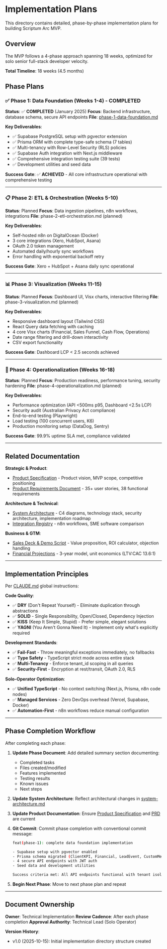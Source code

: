 # Implementation Plans

This directory contains detailed, phase-by-phase implementation plans for building Scriptum Arc MVP.

## Overview

The MVP follows a 4-phase approach spanning 18 weeks, optimized for solo senior full-stack developer velocity.

**Total Timeline**: 18 weeks (4.5 months)

## Phase Plans

### ✅ Phase 1: Data Foundation (Weeks 1-4) - COMPLETED

**Status**: ✅ **COMPLETED** (January 2025)
**Focus**: Backend infrastructure, database schema, secure API endpoints
**File**: [phase-1-data-foundation.md](./phase-1-data-foundation.md)

**Key Deliverables**:

- ✅ Supabase PostgreSQL setup with pgvector extension
- ✅ Prisma ORM with complete type-safe schema (7 tables)
- ✅ Multi-tenancy with Row-Level Security (RLS) policies
- ✅ Supabase Auth integration with Next.js middleware
- ✅ Comprehensive integration testing suite (39 tests)
- ✅ Development utilities and seed data

**Success Gate**: ✅ **ACHIEVED** - All core infrastructure operational with comprehensive testing

---

### 📋 Phase 2: ETL & Orchestration (Weeks 5-10)

**Status**: Planned
**Focus**: Data ingestion pipelines, n8n workflows, integrations
**File**: phase-2-etl-orchestration.md (planned)

**Key Deliverables**:

- Self-hosted n8n on DigitalOcean (Docker)
- 3 core integrations (Xero, HubSpot, Asana)
- OAuth 2.0 token management
- Automated daily/hourly sync workflows
- Error handling with exponential backoff retry

**Success Gate**: Xero + HubSpot + Asana daily sync operational

---

### 📊 Phase 3: Visualization (Weeks 11-15)

**Status**: Planned
**Focus**: Dashboard UI, Visx charts, interactive filtering
**File**: phase-3-visualization.md (planned)

**Key Deliverables**:

- Responsive dashboard layout (Tailwind CSS)
- React Query data fetching with caching
- 4 core Visx charts (Financial, Sales Funnel, Cash Flow, Operations)
- Date range filtering and drill-down interactivity
- CSV export functionality

**Success Gate**: Dashboard LCP < 2.5 seconds achieved

---

### 🚀 Phase 4: Operationalization (Weeks 16-18)

**Status**: Planned
**Focus**: Production readiness, performance tuning, security hardening
**File**: phase-4-operationalization.md (planned)

**Key Deliverables**:

- Performance optimization (API <500ms p95, Dashboard <2.5s LCP)
- Security audit (Australian Privacy Act compliance)
- End-to-end testing (Playwright)
- Load testing (100 concurrent users, K6)
- Production monitoring setup (DataDog, Sentry)

**Success Gate**: 99.9% uptime SLA met, compliance validated

---

## Related Documentation

**Strategic & Product**:

- [Product Specification](../specs/product-specification.md) - Product vision, MVP scope, competitive positioning
- [Product Requirements Document](../product/product-requirements-document.md) - 35+ user stories, 38 functional requirements

**Architecture & Technical**:

- [System Architecture](../architecture/system-architecture.md) - C4 diagrams, technology stack, security architecture, implementation roadmap
- [Integration Registry](../integrations/) - n8n workflows, SME software comparison

**Business & GTM**:

- [Sales Deck & Demo Script](../sales/sales-deck-demo-script.md) - Value proposition, ROI calculator, objection handling
- [Financial Projections](../financial/financial-projections-unit-economics.md) - 3-year model, unit economics (LTV:CAC 13.6:1)

---

## Implementation Principles

Per [CLAUDE.md](../../.claude/CLAUDE.md) global instructions:

**Code Quality**:

- ✅ **DRY** (Don't Repeat Yourself) - Eliminate duplication through abstractions
- ✅ **SOLID** - Single Responsibility, Open/Closed, Dependency Injection
- ✅ **KISS** (Keep It Simple, Stupid) - Prefer simple, elegant solutions
- ✅ **YAGNI** (You Aren't Gonna Need It) - Implement only what's explicitly required

**Development Standards**:

- ✅ **Fail-Fast** - Throw meaningful exceptions immediately, no fallbacks
- ✅ **Type Safety** - TypeScript strict mode across entire stack
- ✅ **Multi-Tenancy** - Enforce tenant_id scoping in all queries
- ✅ **Security-First** - Encryption at rest/transit, OAuth 2.0, RLS

**Solo-Operator Optimization**:

- ✅ **Unified TypeScript** - No context switching (Next.js, Prisma, n8n code nodes)
- ✅ **Managed Services** - Zero DevOps overhead (Vercel, Supabase, Docker)
- ✅ **Automation-First** - n8n workflows reduce manual configuration

---

## Phase Completion Workflow

After completing each phase:

1. **Update Phase Document**: Add detailed summary section documenting:
   - Completed tasks
   - Files created/modified
   - Features implemented
   - Testing results
   - Known issues
   - Next steps

2. **Update System Architecture**: Reflect architectural changes in [system-architecture.md](../architecture/system-architecture.md)

3. **Update Product Documentation**: Ensure [Product Specification](../specs/product-specification.md) and [PRD](../product/product-requirements-document.md) are current

4. **Git Commit**: Commit phase completion with conventional commit message:

   ```bash
   feat(phase-1): complete data foundation implementation

   - Supabase setup with pgvector enabled
   - Prisma schema migrated (ClientKPI, Financial, LeadEvent, CustomMetric)
   - 4 secure API endpoints with JWT auth
   - Seed data and development utilities

   Success criteria met: All API endpoints functional with tenant isolation
   ```

5. **Begin Next Phase**: Move to next phase plan and repeat

---

## Document Ownership

**Owner**: Technical Implementation
**Review Cadence**: After each phase completion
**Approval Authority**: Technical Lead (Solo Operator)

**Version History**:

- v1.0 (2025-10-15): Initial implementation directory structure created
